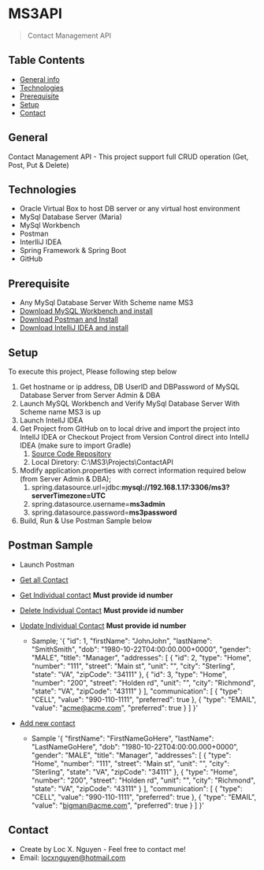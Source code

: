 # MS3API
> Contact Management API 

## Table Contents
* [General info](#general-info)
* [Technologies](#technolgoies)
* [Prerequisite](#prerequisite)
* [Setup](#Setup)
* [Contact](Contact)

## General
Contact Management API - This project support full CRUD operation (Get, Post, Put & Delete)

## Technologies
* Oracle Virtual Box to host DB server or any virtual host environment
* MySql Database Server (Maria)
* MySql Workbench
* Postman 
* InterlliJ IDEA
* Spring Framework & Spring Boot
* GitHub

## Prerequisite
* Any MySql Database Server With Scheme name MS3
* [Download MySQL Workbench and install](https://dev.mysql.com/downloads/installer/)
* [Download Postman and Install](https://www.getpostman.com/downloads/)
* [Download IntelliJ IDEA and install](https://www.jetbrains.com/idea/)

## Setup
To execute this project, Please following step below
1. Get hostname or ip address, DB UserID and DBPassword of MySQL Database Server from Server Admin & DBA
2. Launch MySQL Workbench and Verify MySql Database Server With Scheme name MS3 is up
3. Launch IntellJ IDEA
4. Get Project from GitHub on to local drive and import the project into IntellJ IDEA or Checkout Project from Version Control direct into IntellJ IDEA (make sure to import Gradle)
   1. [Source Code Repository](https://gib.com/locxnguyen/MS3API)
   2. Local Diretory: C:\MS3\Projects\ContactAPI
5. Modify application.properties with correct information required below (from Server Admin & DBA);
   1. spring.datasource.url=jdbc:**mysql://192.168.1.17:3306/ms3?serverTimezone=UTC**
   2. spring.datasource.username=**ms3admin**
   3. spring.datasource.password=**ms3password**
6. Build, Run & Use Postman Sample below 

## Postman Sample
* Launch Postman
* [Get all Contact](http://localhost:8080/ms3test/all)
* [Get Individual contact](http://localhost:8080/ms3test/id/1)  **Must provide id number**
* [Delete Individual Contact](http://localhost:8080/ms3test/id/1)  **Must provide id number**
* [Update Individual Contact](http://localhost:8080/ms3test/update/1)  **Must provide id number**
  - Sample;
      '{
       "id": 1,
       "firstName": "JohnJohn",
       "lastName": "SmithSmith",
       "dob": "1980-10-22T04:00:00.000+0000",
       "gender": "MALE",
       "title": "Manager",
       "addresses": [
          {
            "id": 2,
            "type": "Home",
            "number": "111",
            "street": "Main st",
            "unit": "",
            "city": "Sterling",
            "state": "VA",
            "zipCode": "34111"
          },
          {
            "id": 3,
            "type": "Home",
            "number": "200",
            "street": "Holden rd",
            "unit": "",
            "city": "Richmond",
            "state": "VA",
            "zipCode": "43111"
          }
      ],
      "communication": [
          {
            "type": "CELL",
            "value": "990-110-1111",
            "preferred": true
          },
          {
            "type": "EMAIL",
            "value": "acme@acme.com",
            "preferred": true
          }
      ]
  }'

* [Add new contact](http://localhost:8080/ms3test/add)
  - Sample
  '{
    "firstName": "FirstNameGoHere",
    "lastName": "LastNameGoHere",
    "dob": "1980-10-22T04:00:00.000+0000",
    "gender": "MALE",
    "title": "Manager",
    "addresses": [
          {
            "type": "Home",
            "number": "111",
            "street": "Main st",
            "unit": "",
            "city": "Sterling",
            "state": "VA",
            "zipCode": "34111"
          },
          {
            "type": "Home",
            "number": "200",
            "street": "Holden rd",
            "unit": "",
            "city": "Richmond",
            "state": "VA",
            "zipCode": "43111"
          }
      ],
      "communication": [
          {
            "type": "CELL",
            "value": "990-110-1111",
            "preferred": true
          },
          {
            "type": "EMAIL",
            "value": "bigman@acme.com",
            "preferred": true
          }
      ]
  }'

## Contact
* Create by Loc X. Nguyen - Feel free to contact me! 
* Email:  locxnguyen@hotmail.com

